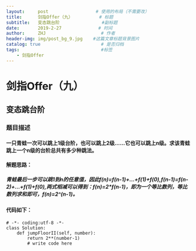 ```yaml
---
layout:     post                  # 使用的布局（不需要改）
title:      剑指Offer（九）          # 标题 
subtitle:   变态跳台阶                #副标题
date:       2019-2-27              # 时间
author:     ZHJ                     # 作者
header-img: img/post_bg_9.jpg    #这篇文章标题背景图片
catalog: true                       # 是否归档
tags:                               #标签
    - 剑指Offer
---
```

# 剑指Offer（九）
## 变态跳台阶
### 题目描述
#### 一只青蛙一次可以跳上1级台阶，也可以跳上2级……它也可以跳上n级。求该青蛙跳上一个n级的台阶总共有多少种跳法。
#### 解题思路：
##### 青蛙最后一步可以跳1到n的任意值，因此f(n)=f(n-1)+...+f(1)+f(0),f(n-1)=f(n-2)+...+f(1)+f(0),两式相减可以得到：f(n)=2*f(n-1)，即为一个等比数列，等比数列求和即可，f(n)=2^(n-1)。
#### 代码如下：
```
# -*- coding:utf-8 -*-
class Solution:
    def jumpFloorII(self, number):
        return 2**(number-1)
        # write code here
```